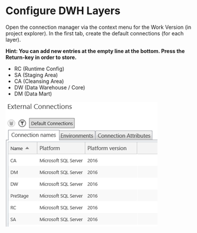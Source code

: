# Configure DWH Layers

Open the connection manager via the context menu for the Work Version (in project explorer). In the first tab, create the default connections (for each layer).

__Hint: You can add new entries at the empty line at the bottom. Press the Return-key in order to store.__

* RC (Runtime Config)
* SA (Staging Area)
* CA (Cleansing Area)
* DW (Data Warehouse / Core)
* DM (Data Mart)

![External Connection](/images/ExternalConnections.png)
